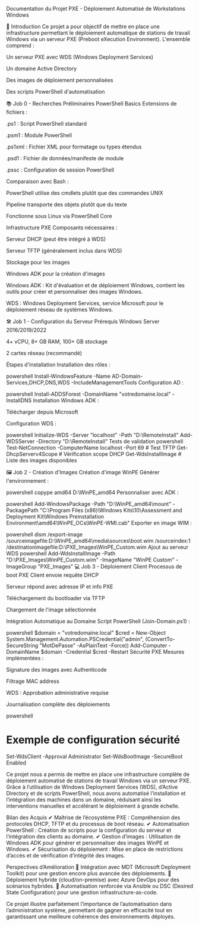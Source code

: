 Documentation du Projet PXE - Déploiement Automatisé de Workstations Windows

📌 Introduction
Ce projet a pour objectif de mettre en place une infrastructure permettant le déploiement automatique de stations de travail Windows via un serveur PXE (Preboot eXecution Environment). L'ensemble comprend :

Un serveur PXE avec WDS (Windows Deployment Services)

Un domaine Active Directory

Des images de déploiement personnalisées

Des scripts PowerShell d'automatisation

📚 Job 0 - Recherches Préliminaires
PowerShell Basics
Extensions de fichiers :

.ps1 : Script PowerShell standard

.psm1 : Module PowerShell

.ps1xml : Fichier XML pour formatage ou types étendus

.psd1 : Fichier de données/manifeste de module

.pssc : Configuration de session PowerShell

Comparaison avec Bash :

PowerShell utilise des cmdlets plutôt que des commandes UNIX

Pipeline transporte des objets plutôt que du texte

Fonctionne sous Linux via PowerShell Core

Infrastructure PXE
Composants nécessaires :

Serveur DHCP (peut être intégré à WDS)

Serveur TFTP (généralement inclus dans WDS)

Stockage pour les images

Windows ADK pour la création d'images

Windows ADK : Kit d'évaluation et de déploiement Windows, contient les outils pour créer et personnaliser des images Windows.

WDS : Windows Deployment Services, service Microsoft pour le déploiement réseau de systèmes Windows.

🛠️ Job 1 - Configuration du Serveur
Prérequis
Windows Server 2016/2019/2022

4+ vCPU, 8+ GB RAM, 100+ GB stockage

2 cartes réseau (recommandé)

Étapes d'installation
Installation des rôles :

powershell
Install-WindowsFeature -Name AD-Domain-Services,DHCP,DNS,WDS -IncludeManagementTools
Configuration AD :

powershell
Install-ADDSForest -DomainName "votredomaine.local" -InstallDNS
Installation Windows ADK :

Télécharger depuis Microsoft

Configuration WDS :

powershell
Initialize-WDS -Server "localhost" -Path "D:\RemoteInstall"
Add-WDSServer -Directory "D:\RemoteInstall"
Tests de validation
powershell
Test-NetConnection -ComputerName localhost -Port 69  # Test TFTP
Get-DhcpServerv4Scope  # Vérification scope DHCP
Get-WdsInstallImage   # Liste des images disponibles

🖼️ Job 2 - Création d'Images
Création d'image WinPE
Générer l'environnement :

powershell
copype amd64 D:\WinPE_amd64
Personnaliser avec ADK :

powershell
Add-WindowsPackage -Path "D:\WinPE_amd64\mount" -PackagePath "C:\Program Files (x86)\Windows Kits\10\Assessment and Deployment Kit\Windows Preinstallation Environment\amd64\WinPE_OCs\WinPE-WMI.cab"
Exporter en image WIM :

powershell
dism /export-image /sourceimagefile:D:\WinPE_amd64\media\sources\boot.wim /sourceindex:1 /destinationimagefile:D:\PXE_Images\WinPE_Custom.wim
Ajout au serveur WDS
powershell
Add-WdsInstallImage -Path "D:\PXE_Images\WinPE_Custom.wim" -ImageName "WinPE Custom" -ImageGroup "PXE_Images"
💻 Job 3 - Déploiement Client
Processus de boot PXE
Client envoie requête DHCP

Serveur répond avec adresse IP et info PXE

Téléchargement du bootloader via TFTP

Chargement de l'image sélectionnée

Intégration Automatique au Domaine
Script PowerShell (Join-Domain.ps1) :

powershell
$domain = "votredomaine.local"
$cred = New-Object System.Management.Automation.PSCredential("admin", (ConvertTo-SecureString "MotDePasse" -AsPlainText -Force))
Add-Computer -DomainName $domain -Credential $cred -Restart
Sécurité PXE
Mesures implémentées :

Signature des images avec Authenticode

Filtrage MAC address

WDS : Approbation administrative requise

Journalisation complète des déploiements

powershell
# Exemple de configuration sécurité
Set-WdsClient -Approval Administrator
Set-WdsBootImage -SecureBoot Enabled

Ce projet nous a permis de mettre en place une infrastructure complète de déploiement automatisé de stations de travail Windows via un serveur PXE. Grâce à l’utilisation de Windows Deployment Services (WDS), d’Active Directory et de scripts PowerShell, nous avons automatisé l’installation et l’intégration des machines dans un domaine, réduisant ainsi les interventions manuelles et accélérant le déploiement à grande échelle.

Bilan des Acquis
✔ Maîtrise de l’écosystème PXE : Compréhension des protocoles DHCP, TFTP et du processus de boot réseau.
✔ Automatisation PowerShell : Création de scripts pour la configuration du serveur et l’intégration des clients au domaine.
✔ Gestion d’images : Utilisation de Windows ADK pour générer et personnaliser des images WinPE et Windows.
✔ Sécurisation du déploiement : Mise en place de restrictions d’accès et de vérification d’intégrité des images.

Perspectives d’Amélioration
🔹 Intégration avec MDT (Microsoft Deployment Toolkit) pour une gestion encore plus avancée des déploiements.
🔹 Déploiement hybride (cloud/on-premise) avec Azure DevOps pour des scénarios hybrides.
🔹 Automatisation renforcée via Ansible ou DSC (Desired State Configuration) pour une gestion infrastructure-as-code.

Ce projet illustre parfaitement l’importance de l’automatisation dans l’administration système, permettant de gagner en efficacité tout en garantissant une meilleure cohérence des environnements déployés.

